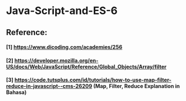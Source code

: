 # Java-Script-and-ES-6
## Reference:
#### [1] https://www.dicoding.com/academies/256
#### [2] https://developer.mozilla.org/en-US/docs/Web/JavaScript/Reference/Global_Objects/Array/filter
#### [3] https://code.tutsplus.com/id/tutorials/how-to-use-map-filter-reduce-in-javascript--cms-26209 (Map, Filter, Reduce Explanation in Bahasa)
